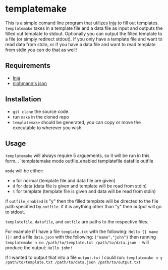 # templatemake

This is a simple comand line program that utilizes [Inja](https://github.com/pantor/inja) to
fill out templates. `templatemake` takes in a template file and a data file as input and outputs
the filled out template to stdout. Optionally you can output the filled template to a file (or simply redirect stdout).
If you only have a template file and want to read data from stdin, or if you have a data file and want to read template from stdin
you can do that as well!

## Requirements

* [Inja](https://github.com/pantor/inja)
* [nlohmann's json](https://github.com/nlohmann/json)

## Installation

* `git clone` the source code.
* run `make` in the cloned repo
* `templatemake` should be generated, you can copy or move the executable to wherever you wish.

## Usage

`templatemake` will always require 5 arguements, so it will be run in this form...
`templatemake mode outfile_enabled templatefile datafile outfile

`mode` will be either: 
* `n` for normal (template file and data file are given)
* `d` for data (data file is given and template will be read from stdin)
* `t` for template (template file is given and data will be read from stdin)

if `outfile_enabled` is "y" then the filled template will be directed to the file path specified by `outfile`.
if it is anything other than "y" then output will go to stdout.

`templatefile`, `datafile`, and `outfile` are paths to the respective files.

For example if I have a file `template.txt` with the following:
`Hello {{ name }}!`
and a file `data.json` with the following:
`{"name","john"}`
then running `templatemake n no /path/to/template.txt /path/to/data.json -` will produce the output:
`Hello john!`

If I wanted to output that into a file `output.txt` I could run:
`templatemake n y /path/to/template.txt /path/to/data.json /path/to/output.txt`
